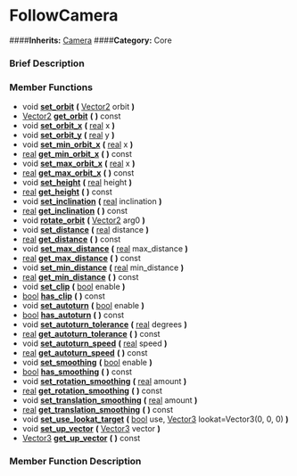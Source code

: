 #  FollowCamera  
####**Inherits:** [Camera](class_camera)
####**Category:** Core

###  Brief Description  


###  Member Functions 
  * void  **[set&#95;orbit](#set_orbit)**  **(** [Vector2](class_vector2) orbit  **)**
  * [Vector2](class_vector2)  **[get&#95;orbit](#get_orbit)**  **(** **)** const
  * void  **[set&#95;orbit&#95;x](#set_orbit_x)**  **(** [real](class_real) x  **)**
  * void  **[set&#95;orbit&#95;y](#set_orbit_y)**  **(** [real](class_real) y  **)**
  * void  **[set&#95;min&#95;orbit&#95;x](#set_min_orbit_x)**  **(** [real](class_real) x  **)**
  * [real](class_real)  **[get&#95;min&#95;orbit&#95;x](#get_min_orbit_x)**  **(** **)** const
  * void  **[set&#95;max&#95;orbit&#95;x](#set_max_orbit_x)**  **(** [real](class_real) x  **)**
  * [real](class_real)  **[get&#95;max&#95;orbit&#95;x](#get_max_orbit_x)**  **(** **)** const
  * void  **[set&#95;height](#set_height)**  **(** [real](class_real) height  **)**
  * [real](class_real)  **[get&#95;height](#get_height)**  **(** **)** const
  * void  **[set&#95;inclination](#set_inclination)**  **(** [real](class_real) inclination  **)**
  * [real](class_real)  **[get&#95;inclination](#get_inclination)**  **(** **)** const
  * void  **[rotate&#95;orbit](#rotate_orbit)**  **(** [Vector2](class_vector2) arg0  **)**
  * void  **[set&#95;distance](#set_distance)**  **(** [real](class_real) distance  **)**
  * [real](class_real)  **[get&#95;distance](#get_distance)**  **(** **)** const
  * void  **[set&#95;max&#95;distance](#set_max_distance)**  **(** [real](class_real) max_distance  **)**
  * [real](class_real)  **[get&#95;max&#95;distance](#get_max_distance)**  **(** **)** const
  * void  **[set&#95;min&#95;distance](#set_min_distance)**  **(** [real](class_real) min_distance  **)**
  * [real](class_real)  **[get&#95;min&#95;distance](#get_min_distance)**  **(** **)** const
  * void  **[set&#95;clip](#set_clip)**  **(** [bool](class_bool) enable  **)**
  * [bool](class_bool)  **[has&#95;clip](#has_clip)**  **(** **)** const
  * void  **[set&#95;autoturn](#set_autoturn)**  **(** [bool](class_bool) enable  **)**
  * [bool](class_bool)  **[has&#95;autoturn](#has_autoturn)**  **(** **)** const
  * void  **[set&#95;autoturn&#95;tolerance](#set_autoturn_tolerance)**  **(** [real](class_real) degrees  **)**
  * [real](class_real)  **[get&#95;autoturn&#95;tolerance](#get_autoturn_tolerance)**  **(** **)** const
  * void  **[set&#95;autoturn&#95;speed](#set_autoturn_speed)**  **(** [real](class_real) speed  **)**
  * [real](class_real)  **[get&#95;autoturn&#95;speed](#get_autoturn_speed)**  **(** **)** const
  * void  **[set&#95;smoothing](#set_smoothing)**  **(** [bool](class_bool) enable  **)**
  * [bool](class_bool)  **[has&#95;smoothing](#has_smoothing)**  **(** **)** const
  * void  **[set&#95;rotation&#95;smoothing](#set_rotation_smoothing)**  **(** [real](class_real) amount  **)**
  * [real](class_real)  **[get&#95;rotation&#95;smoothing](#get_rotation_smoothing)**  **(** **)** const
  * void  **[set&#95;translation&#95;smoothing](#set_translation_smoothing)**  **(** [real](class_real) amount  **)**
  * [real](class_real)  **[get&#95;translation&#95;smoothing](#get_translation_smoothing)**  **(** **)** const
  * void  **[set&#95;use&#95;lookat&#95;target](#set_use_lookat_target)**  **(** [bool](class_bool) use, [Vector3](class_vector3) lookat=Vector3(0, 0, 0)  **)**
  * void  **[set&#95;up&#95;vector](#set_up_vector)**  **(** [Vector3](class_vector3) vector  **)**
  * [Vector3](class_vector3)  **[get&#95;up&#95;vector](#get_up_vector)**  **(** **)** const

###  Member Function Description  
